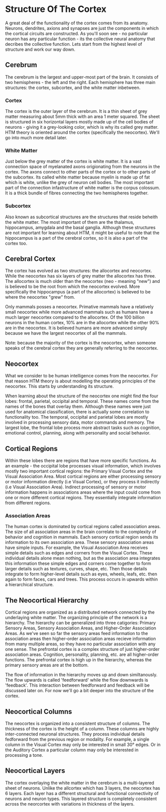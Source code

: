 # Structure Of The Cortex

A great deal of the functionality of the cortex comes from its anatomy. Neurons, dendrites, axions and synapses are just the components in which the cortical circuits are constructed. As you'll soon see - no particular neuron has any particular function - its the collective neural anatomy that decribes the collective function. Lets start from the highest level of structure and work our way down.

## Cerebrum

The cerebrum is the largest and upper-most part of the brain. It consists of two hemispheres - the left and the right. Each hemisphere has three main structures: the cortex, subcortex, and the white matter inbetween.

### Cortex

The cortex is the outer layer of the cerebrum. It is a thin sheet of grey matter measuring about 5mm thick with an area 1 meter squared. The sheet is structured in six horizontal layers mostly made up of the cell bodies of neurons - giving it a grey-looking color, which is why its called grey matter. HTM theory is oriented around the cortex (specifically the neocortex). We'll go into much more detail later.

### White Matter

Just below the grey matter of the cortex is white matter. It is a vast connection space of myelanated axons origionating from the neurons in the cortex. The axons connect to other parts of the cortex or to other parts of the subcortex. Its called white matter because myelin is made up of fat which is white, unlike the grey of neuron cell bodies. The most important part of the connection infastructure of white matter is the corpus colossum. It is a thick bundle of fibres connecting the two hemispheres together.

### Subcortex

Also known as subcortical structures are the structures that reside beheith the white matter. The most important of them are the thalamus, hippocampus, amygdala and the basal ganglia. Although these structures are not important for learning about HTM, it might be useful to note that the hippocampus is a part of the cerebral cortex, so it is also a part of the cortex too.

## Cerebral Cortex

The cortex has evolved as two structures: the allocortex and neocortex. While the neocortex has six layers of grey matter the allocortex has three. The allocortex is much older than the neocortex (neo - meaning "new") and is believed to be the root from which the neocortex evolved. More specifically the hippocampus (a part of the allocortex) is believed to be where the neocortex "grew" from.

Only mammals posses a neocortex. Primative mammals have a relatively small neocortex while more advanced mammals such as humans have a much larger neocortex compared to the allocortex. Of the 100 billion neurons in the human cortex, 10% are in the allocortex while the other 90% are in the neocortex. It is believed humans are more advanced simply because we have the largest neocortex of all the mammals.

Note: because the majority of the cortex is the neocortex, when someone speaks of the cerebral cortex they are generally referring to the neocortex.

## Neocortex

What we consider to be human intelligence comes from the neocortex. For that reason HTM theory is about modelling the operating principles of the neocortex. This starts by understanding its structure.

When learning about the structure of the neocortex one might find the four lobes: frontal, parietal, occipital and temporal. These names come from the names of the bones that overlay them. Although these names were just used for anatomical classification, there is actually some correlation to functionality too. The temporal, occipital and parietal lobes are mostly involved in processing sensory data, motor commands and memory. The largest lobe, the frontal lobe process more abstract tasks such as cognition, emotional control, planning, along with personality and social behavior.

## Cortical Regions

Within these lobes there are regions that have more specific functions. As an example - the occipital lobe processes visual information, which involves mostly two important cortical regions: the Primary Visual Cortex and the Visual Association Area. Most cortical regions are either processing sensory or motor information directly (i.e Visual Cortex), or they process it indirectly (i.e Visual Association Area). Indirect processing of sensory or motor information happens in associations areas where the input could come from one or more different cortical regions. They essentially integrate information from different regions.

### Association Areas

The human cortex is dominated by cortical regions called association areas. The size of all association areas in the brain correlate to the complexity of behavior and cognition in mammals. Each sensory cortical region sends its information to its own association area. These sensory association areas have simple inputs. For example, the Visual Association Area receives simple details such as edges and corners from the Visual Cortex. These individual details alone mean nothing, but as the association area integrates this information these simple edges and corners come together to form larger details such as textures, curves, shape, etc. Then those details integrate to form higher-level details such as eyes, wheels, leafs, etc. then again to form faces, cars and trees. This process occurs in upwards within a hierarchical structure.

## The Neocortical Hierarchy

Cortical regions are organized as a distributed network connected by the underlaying white matter. The organizing principle of the network is a hierarchy. The hierarchy can be generalized into three catigories: Primary Sensory Areas, Sensory Association Areas, and Higher-Order Association Areas. As we've seen so far the sensory areas feed information to the association areas then higher-order association areas recieve information from many multiple areas, so they have no particular association with any one sense. The prefrontal cortex is a complex structure of just higher-order association areas. Cognition, personality, planning, etc. are all higher-order functions. The prefrontal cortex is high up in the hierarchy, whereas the primary sensory areas are at the bottom.

The flow of information in the hierarchy moves up and down similtanously. The flow upwards is called 'feedforward' while the flow downwards is 'feedback'. This interaction between feedforward and feedback will be discussed later on. For now we'll go a bit deeper into the structure of the cortex.

## Neocortical Columns

The neocortex is organized into a consistent structure of columns. The thickness of the cortex is the height of a column. These columns are highly inter-connected neuronal structures. They process individual details fedforward from the previous region or modality. For example, a single column in the Visual Cortex may only be interested in small 30° edges. Or in the Auditory Cortex a particular column may only be interested in processing a tone.

## Neocortical Layers

The cortex overlaying the white matter in the cerebrum is a multi-layered sheet of neurons. Unlike the allcortex which has 3 layers, the neocortex has 6 layers. Each layer has a different structural and functional connectivity of neurons and neuron types. This layered structure is completely consistent across the neorcortex with variations in thickness of the layers.
